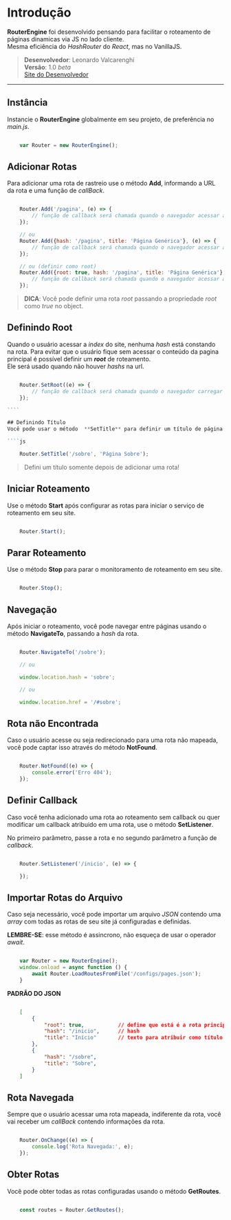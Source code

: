 # Introdução

**RouterEngine** foi desenvolvido pensando para facilitar o roteamento de páginas dinamicas via JS no lado cliente.
<br/>
Mesma eficiência do _HashRouter_ do _React_, mas no VanillaJS.

> **Desenvolvedor**: Leonardo Valcarenghi
> <br/>
> **Versão**: 1.0 _beta_
> <br/>
> [Site do Desenvolvedor](https://leonardovalcarenghi.com.br)

-----

## Instância
Instancie o **RouterEngine** globalmente em seu projeto, de preferência no _main.js_.

````js

    var Router = new RouterEngine();

````

## Adicionar Rotas
Para adicionar uma rota de rastreio use o método **Add**, informando a URL da rota e uma função de _callBack_.

````js

    Router.Add('/pagina', (e) => {
        // função de callback será chamada quando o navegador acessar a hash adicionada para roteamento.
    });

    // ou
    Router.Add({hash: '/pagina', title: 'Página Genérica'}, (e) => {
        // função de callback será chamada quando o navegador acessar a hash adicionada para roteamento.
    });

    // ou (definir como root)
    Router.Add({root: true, hash: '/pagina', title: 'Página Genérica'}, (e) => {
        // função de callback será chamada quando o navegador acessar a hash adicionada para roteamento.
    });


````

> **DICA**: Você pode definir uma rota _root_ passando a propriedade _root_ como _true_ no object.

## Definindo Root
Quando o usuário acessar a _index_ do site, nenhuma _hash_ está constando na rota.
Para evitar que o usuário fique sem acessar o conteúdo da pagina principal é possível definir um _**root**_ de roteamento.
<br/>
Ele será usado quando não houver _hashs_ na url.

````js

    Router.SetRoot((e) => {
        // função de callback será chamada quando o navegador carregar a index do site.
    });

```` 

## Definindo Título
Você pode usar o método  **SetTitle** para definir um título de página para uma rota.

````js

    Router.SetTitle('/sobre', 'Página Sobre');

````

> Defini um título somente depois de adicionar uma rota!

## Iniciar Roteamento
Use o método  **Start** após configurar as rotas para iniciar o serviço de roteamento em seu site.

````js

    Router.Start();

````

## Parar Roteamento
Use o método  **Stop** para parar o monitoramento de roteamento em seu site.

````js

    Router.Stop();

````

## Navegação
Após iniciar o roteamento, você pode navegar entre páginas usando o método **NavigateTo**, passando a _hash_ da rota.

````js

    Router.NavigateTo('/sobre');

    // ou

    window.location.hash = 'sobre';

    // ou

    window.location.href = '/#sobre';

````

## Rota não Encontrada
Caso o usuário acesse ou seja redirecionado para uma rota não mapeada, você pode captar isso através do método **NotFound**.

````js

    Router.NotFound((e) => {
        console.error('Erro 404');
    });

````

## Definir Callback
Caso você tenha adicionado uma rota ao roteamento sem callback ou quer modificar um callback atribuido em uma rota, use o método **SetListener**. 

No primeiro parâmetro, passe a rota e no segundo parâmetro a função de _callback_.
````js

    Router.SetListener('/inicio', (e) => {

    });

````


## Importar Rotas do Arquivo
Caso seja necessário, você pode importar um arquivo _JSON_ contendo uma _array_ com todas as rotas de seu site já configuradas e definidas.

**LEMBRE-SE**: esse método é assincrono, não esqueça de usar o operador _await_.

````js

    var Router = new RouterEngine();
    window.onload = async function () {
        await Router.LoadRoutesFromFile('/configs/pages.json');
    }

````

**PADRÃO DO JSON**

````JSON

    [
        {
            "root": true,           // define que está é a rota principal (root).
            "hash": "/inicio",      // hash
            "title": "Início"       // texto para atribuir como título da página no navegador.
        },
        {
            "hash": "/sobre",
            "title": "Sobre",
        }
    ]

````

## Rota Navegada
Sempre que o usuário acessar uma rota mapeada, indiferente da rota, você vai receber um _callBack_ contendo informações da rota.

````js

    Router.OnChange((e) => {
        console.log('Rota Navegada:', e);
    });

````

## Obter Rotas
Você pode obter todas as rotas configuradas usando o método **GetRoutes**.

````js

    const routes = Router.GetRoutes();

````
